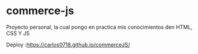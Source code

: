 # commerce-js
Proyecto personal, la cual pongo en practica mis conocimientos den HTML, CSS Y JS

Deploy :https://carlos0718.github.io/commerceJS/
